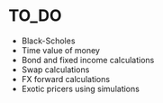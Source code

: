 # TO_DO
- Black-Scholes
- Time value of money
- Bond and fixed income calculations
- Swap calculations
- FX forward calculations
- Exotic pricers using simulations
